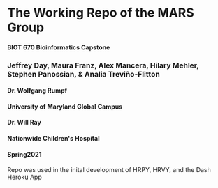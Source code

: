 # The Working Repo of the MARS Group
#### BIOT 670 Bioinformatics Capstone
### Jeffrey Day, Maura Franz, Alex Mancera, Hilary Mehler, Stephen Panossian, & Analia Treviño-Flitton
#### Dr. Wolfgang Rumpf 
#### University of Maryland Global Campus
#### Dr. Will Ray
#### Nationwide Children's Hospital
#### Spring2021
Repo was used in the inital development of HRPY, HRVY, and the Dash Heroku App
